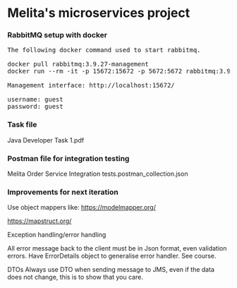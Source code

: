 # Melita's microservices project

### RabbitMQ setup with docker
<pre>
The following docker command used to start rabbitmq.

docker pull rabbitmq:3.9.27-management
docker run --rm -it -p 15672:15672 -p 5672:5672 rabbitmq:3.9.27-management

Management interface: http://localhost:15672/

username: guest
password: guest
</pre>

### Task file

Java Developer Task 1.pdf

### Postman file for integration testing

Melita Order Service Integration tests.postman_collection.json


### Improvements for next iteration
Use object mappers like:
https://modelmapper.org/

https://mapstruct.org/

Exception handling/error handling

All error message back to the client must be in Json format, even validation errors.
Have ErrorDetails object to generalise error handler. See course.

DTOs
Always use DTO when sending message to JMS, even if the data does not change, this is to show that you care.
